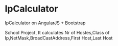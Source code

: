 # IpCalculator
IpCalculator on AngularJS + Bootstrap

School Project, It calculates Nr of Hostes,Class of Ip,NetMask,BroadCastAddress,First Host,Last Host
